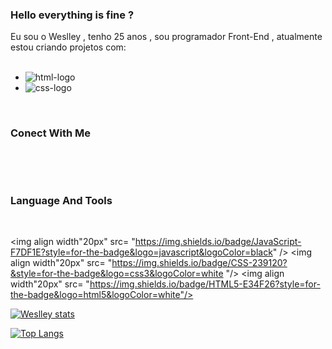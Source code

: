 ### Hello everything is fine ?

Eu sou o Weslley , tenho 25 anos , sou programador Front-End , atualmente estou criando projetos com:
<br>
<br>

- <img src="https://img.shields.io/badge/HTML5-E34F26?style=for-the-badge&logo=html5&logoColor=white" alt= "html-logo" />
- <img src="https://img.shields.io/badge/CSS3-1572B6?style=for-the-badge&logo=css3&logoColor=white" alt = "css-logo" />
<br>
  
### Conect With Me
<br>
<p>
<a href ="https://www.linkedin.com/in/weslley-silva-rocha-0740aa169/ ">
<img align="left" alt "logo-linkedin" widht="22px" src= "https://img.shields.io/badge/LinkedIn-0077B5?style=for-the-badge&logo=linkedin&logoColor=white" />
<a/>
<a href= "https://mail.google.com/mail/u/0/?tab=rm&ogbl#inbox">
<img align="left" alt "logo-email" widht="22px" src= "https://img.shields.io/badge/Gmail-D14836?style=for-the-badge&logo=gmail&logoColor=white" />

</a>

</p>
<br>

### Language And Tools
<br>

<img align width"20px" src= "https://img.shields.io/badge/JavaScript-F7DF1E?style=for-the-badge&logo=javascript&logoColor=black" />
<img align width"20px" src= "https://img.shields.io/badge/CSS-239120?&style=for-the-badge&logo=css3&logoColor=white "/>
<img align width"20px" src= "https://img.shields.io/badge/HTML5-E34F26?style=for-the-badge&logo=html5&logoColor=white"/>

[![Weslley stats](https://github-readme-stats.vercel.app/api?username=Weslley-silva23)](https://github.com/anuraghazra/github-readme-stats)

[![Top Langs](https://github-readme-stats.vercel.app/api/top-langs/?username=Weslley-silva23)](https://github.com/anuraghazra/github-readme-stats)











